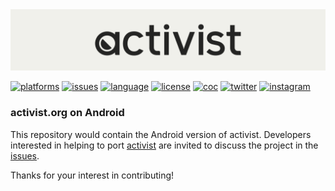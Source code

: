 <div align="center">
  <a href="https://github.com/activist-org/activist-Android"><img src="https://raw.githubusercontent.com/activist-org/Organization/main/logos/activistGitHubOrgBanner.png" width=1024 alt="activist Logo"></a>
</div>

[![platforms](https://img.shields.io/badge/Android-32DE84.svg?logo=android&logoColor=ffffff)](https://github.com/activist-org/activist-Android)
[![issues](https://img.shields.io/github/issues/activist-org/activist-Android?label=%20&logo=github)](https://github.com/activist-org/activist-Android/issues)
[![language](https://img.shields.io/badge/Kotlin%201-A97AFE.svg?logo=kotlin&logoColor=ffffff)](https://github.com/activist-org/activist-Android/blob/main/CONTRIBUTING.md)
[![license](https://img.shields.io/github/license/activist-org/activist-Android.svg?label=%20)](https://github.com/activist-org/activist-Android/blob/main/LICENSE.txt)
[![coc](https://img.shields.io/badge/Contributor%20Covenant-ff69b4.svg)](https://github.com/activist-org/activist-Android/blob/main/.github/CODE_OF_CONDUCT.md)
[![twitter](https://img.shields.io/badge/Twitter-1DA1F2.svg?logo=twitter&logoColor=ffffff)](https://twitter.com/activist_org)
[![instagram](https://img.shields.io/badge/Instagram-8134AF.svg?logo=instagram&logoColor=ffffff)](https://instagram.com/activist_org)

### activist.org on Android

This repository would contain the Android version of activist. Developers interested in helping to port [activist](https://github.com/activist-org/activist) are invited to discuss the project in the [issues](https://github.com/activist-org/activist-Android/issues).

Thanks for your interest in contributing!
